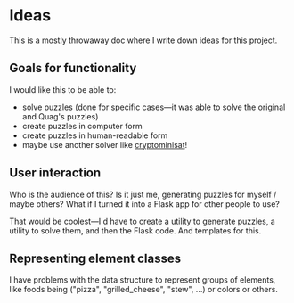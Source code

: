 # Ideas
This is a mostly throwaway doc where I write down ideas for this project.

## Goals for functionality
I would like this to be able to:
 * solve puzzles (done for specific cases—it was able to solve the original and Quag's puzzles)
 * create puzzles in computer form
 * create puzzles in human-readable form
 * maybe use another solver like [cryptominisat](https://github.com/msoos/cryptominisat)!

## User interaction
Who is the audience of this? Is it just me, generating puzzles for myself / maybe others? What if I turned it into a Flask app for other people to use?

That would be coolest—I'd have to create a utility to generate puzzles, a utility to solve them, and then the Flask code. And templates for this. 

## Representing element classes
I have problems with the data structure to represent groups of elements, like foods being ("pizza", "grilled_cheese", "stew", ...) or colors or others. 

